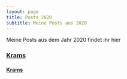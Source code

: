 ```yaml
---
layout: page
title: Posts 2020
subtitle: Meine Posts aus 2020
---
```


Meine Posts aus dem Jahr 2020 findet ihr hier

### [Krams](_posts/posts2020/Februar/flake-it-till-you-make-it "Versuche es doch mal")

#### [Krams](_posts/posts202/Februar/test-markdown "Versuche es doch mal")
